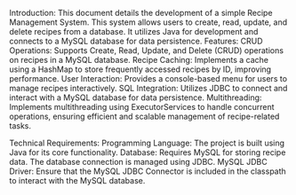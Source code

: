 Introduction:
This document details the development of a simple Recipe Management System. This system allows users to create, read, update, and delete recipes from a database. It utilizes Java for development and connects to a MySQL database for data persistence.
Features:
CRUD Operations: Supports Create, Read, Update, and Delete (CRUD) operations on recipes in a MySQL database.
Recipe Caching: Implements a cache using a HashMap to store frequently accessed recipes by ID, improving performance.
User Interaction: Provides a console-based menu for users to manage recipes interactively.
SQL Integration: Utilizes JDBC to connect and interact with a MySQL database for data persistence.
Multithreading: Implements multithreading using ExecutorServices to handle concurrent operations, ensuring efficient and scalable management of recipe-related tasks.

Technical Requirements:
Programming Language: The project is built using Java for its core functionality.
Database: Requires MySQL for storing recipe data. The database connection is managed using JDBC.
MySQL JDBC Driver: Ensure that the MySQL JDBC Connector is included in the classpath to interact with the MySQL database.
